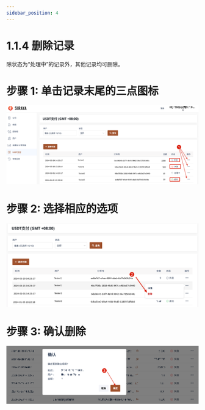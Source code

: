 ```yaml
---
sidebar_position: 4
---
```


# 1.1.4 删除记录

除状态为“处理中”的记录外，其他记录均可删除。

# 步骤 1: 单击记录末尾的三点图标

![Step 1 Image](./img/delete_record_1.png)

# 步骤 2: 选择相应的选项

![Step 1 Image](./img/delete_record_2.png)

# 步骤 3: 确认删除

![Step 1 Image](./img/delete_record_3.png)
